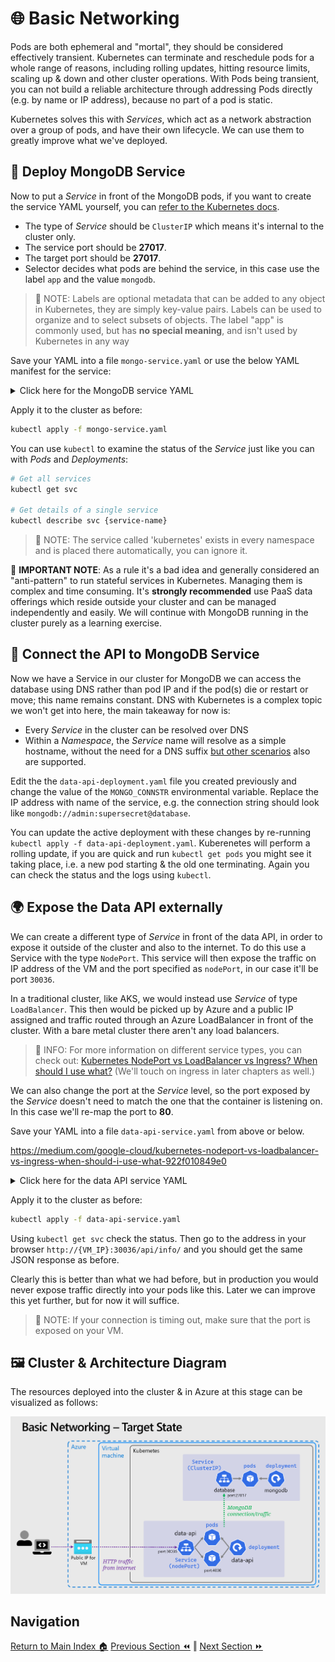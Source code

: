 # 🌐 Basic Networking

Pods are both ephemeral and "mortal", they should be considered effectively transient.
Kubernetes can terminate and reschedule pods for a whole range of reasons, including rolling updates, hitting resource limits, scaling up & down and other cluster operations.
With Pods being transient, you can not build a reliable architecture through addressing Pods directly (e.g. by name or IP address), because no part of a pod is static.

Kubernetes solves this with _Services_, which act as a network abstraction over a group of pods, and have their own lifecycle.
We can use them to greatly improve what we've deployed.

## 🧩 Deploy MongoDB Service

Now to put a _Service_ in front of the MongoDB pods, if you want to create the service YAML yourself, you can [refer to the Kubernetes docs](https://kubernetes.io/docs/concepts/services-networking/service/#defining-a-service).

- The type of _Service_ should be `ClusterIP` which means it's internal to the cluster only.
- The service port should be **27017**.
- The target port should be **27017**.
- Selector decides what pods are behind the service, in this case use the label `app` and the value
  `mongodb`.

> 📝 NOTE: Labels are optional metadata that can be added to any object in Kubernetes, they are simply key-value pairs. Labels can be used to organize and to select subsets of objects.
> The label "app" is commonly used, but has **no special meaning**, and isn't used by Kubernetes in any way

Save your YAML into a file `mongo-service.yaml` or use the below YAML manifest for the service:

<details markdown="1">
<summary>Click here for the MongoDB service YAML</summary>

```yaml
kind: Service
apiVersion: v1

metadata:
  # We purposefully pick a different name for the service from the deployment
  name: database

spec:
  type: ClusterIP
  selector:
    app: mongodb
  ports:
    - protocol: TCP
      port: 27017
      targetPort: 27017
```

</details>

Apply it to the cluster as before:

```bash
kubectl apply -f mongo-service.yaml
```

You can use `kubectl` to examine the status of the _Service_ just like you can with _Pods_ and _Deployments_:

```bash
# Get all services
kubectl get svc

# Get details of a single service
kubectl describe svc {service-name}
```

> 📝 NOTE: The service called 'kubernetes' exists in every namespace and is placed there automatically, you can ignore it.

🛑 **IMPORTANT NOTE**: As a rule it's a bad idea and generally considered an "anti-pattern" to run stateful services in Kubernetes. Managing them is complex and time consuming.
It's **strongly recommended** use PaaS data offerings which reside outside your cluster and can be managed independently and easily.
We will continue with MongoDB running in the cluster purely as a learning exercise.

## 📡 Connect the API to MongoDB Service

Now we have a Service in our cluster for MongoDB we can access the database using DNS rather than pod IP and if the pod(s) die or restart or move; this name remains constant.
DNS with Kubernetes is a complex topic we won't get into here, the main takeaway for now is:

- Every _Service_ in the cluster can be resolved over DNS
- Within a _Namespace_, the _Service_ name will resolve as a simple hostname, without the need for a
  DNS suffix [but other scenarios](https://kubernetes.io/docs/concepts/services-networking/dns-pod-service/)
  also are supported.

Edit the the `data-api-deployment.yaml` file you created previously and change the value of the
`MONGO_CONNSTR` environmental variable.
Replace the IP address with name of the service, e.g. the connection string should look like `mongodb://admin:supersecret@database`.

You can update the active deployment with these changes by re-running `kubectl apply -f data-api-deployment.yaml`.
Kuberenetes will perform a rolling update, if you are quick and run `kubectl get pods` you might see it taking place, i.e. a new pod starting & the old one terminating.
Again you can check the status and the logs using `kubectl`.

## 🌍 Expose the Data API externally

We can create a different type of _Service_ in front of the data API, in order to expose it outside of the cluster and also to the internet.
To do this use a Service with the type `NodePort`.
This service will then expose the traffic on IP address of the VM and the port specified as `nodePort`, in our case it'll be port `30036`.

In a traditional cluster, like AKS, we would instead use _Service_ of type `LoadBalancer`. This then would be picked up by Azure and a public IP assigned and traffic routed through an Azure LoadBalancer in front of the cluster.
With a bare metal cluster there aren't any load balancers.

> 📰 INFO: For more information on different service types, you can check out: [Kubernetes NodePort vs LoadBalancer vs Ingress? When should I use what?](https://medium.com/google-cloud/kubernetes-nodeport-vs-loadbalancer-vs-ingress-when-should-i-use-what-922f010849e0)
> (We'll touch on ingress in later chapters as well.)

We can also change the port at the _Service_ level, so the port exposed by the _Service_ doesn't need to match the one that the container is listening on.
In this case we'll re-map the port to **80**.

Save your YAML into a file `data-api-service.yaml` from above or below.

<https://medium.com/google-cloud/kubernetes-nodeport-vs-loadbalancer-vs-ingress-when-should-i-use-what-922f010849e0>

<details markdown="1">
<summary>Click here for the data API service YAML</summary>

```yaml
kind: Service
apiVersion: v1

metadata:
  name: data-api

spec:
  type: NodePort
  selector:
    app: data-api
  ports:
    - protocol: TCP
      port: 80
      targetPort: 4000
      nodePort: 30036
```

</details>

Apply it to the cluster as before:

```bash
kubectl apply -f data-api-service.yaml
```

Using `kubectl get svc` check the status. Then go to the address in your browser `http://{VM_IP}:30036/api/info/` and you should get the same JSON response as before.

Clearly this is better than what we had before, but in production you would never expose traffic directly into your pods like this.
Later we can improve this yet further, but for now it will suffice.

> 📝 NOTE: If your connection is timing out, make sure that the port is exposed on your VM.

## 🖼️ Cluster & Architecture Diagram

The resources deployed into the cluster & in Azure at this stage can be visualized as follows:

![architecture diagram](./diagram.png)

## Navigation

[Return to Main Index 🏠](../../)
[Previous Section ⏪](../04-deployment/) ‖ [Next Section ⏩](../06-frontend/)
